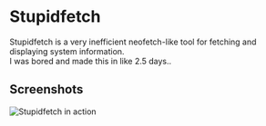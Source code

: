 # Stupidfetch
Stupidfetch is a very inefficient neofetch-like tool for fetching and displaying system information.<br>
I was bored and made this in like 2.5 days..
## Screenshots
![Stupidfetch in action](https://github.com/malpeser/pages/blob/main/images/Stupidfetch1.png)
